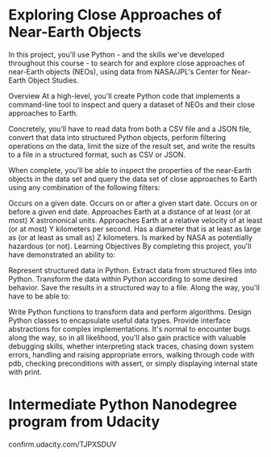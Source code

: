# Exploring Close Approaches of Near-Earth Objects
In this project, you'll use Python - and the skills we've developed throughout this course - to search for and explore close approaches of near-Earth objects (NEOs), using data from NASA/JPL's Center for Near-Earth Object Studies.

Overview
At a high-level, you'll create Python code that implements a command-line tool to inspect and query a dataset of NEOs and their close approaches to Earth.

Concretely, you'll have to read data from both a CSV file and a JSON file, convert that data into structured Python objects, perform filtering operations on the data, limit the size of the result set, and write the results to a file in a structured format, such as CSV or JSON.

When complete, you'll be able to inspect the properties of the near-Earth objects in the data set and query the data set of close approaches to Earth using any combination of the following filters:

Occurs on a given date.
Occurs on or after a given start date.
Occurs on or before a given end date.
Approaches Earth at a distance of at least (or at most) X astrononical units.
Approaches Earth at a relative velocity of at least (or at most) Y kilometers per second.
Has a diameter that is at least as large as (or at least as small as) Z kilometers.
Is marked by NASA as potentially hazardous (or not).
Learning Objectives
By completing this project, you'll have demonstrated an ability to:

Represent structured data in Python.
Extract data from structured files into Python.
Transform the data within Python according to some desired behavior.
Save the results in a structured way to a file.
Along the way, you'll have to be able to:

Write Python functions to transform data and perform algorithms.
Design Python classes to encapsulate useful data types.
Provide interface abstractions for complex implementations.
It's normal to encounter bugs along the way, so in all likelihood, you'll also gain practice with valuable debugging skills, whether interpreting stack traces, chasing down system errors, handling and raising appropriate errors, walking through code with pdb, checking preconditions with assert, or simply displaying internal state with print.




# Intermediate Python Nanodegree program from Udacity
confirm.udacity.com/TJPXSDUV
